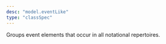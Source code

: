 ```yaml
---
desc: "model.eventLike"
type: "classSpec"
---
```


Groups event elements that occur in all notational repertoires.
